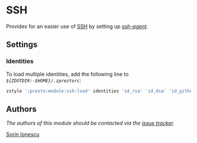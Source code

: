 # SSH

Provides for an easier use of [SSH][1] by setting up [_ssh-agent_][2].

## Settings

### Identities

To load multiple identities, add the following line to
_`${ZDOTDIR:-$HOME}/.zpreztorc`_:

```sh
zstyle ':prezto:module:ssh:load' identities 'id_rsa' 'id_dsa' 'id_github'
```

## Authors

_The authors of this module should be contacted via the [issue tracker][3]._

[Sorin Ionescu](https://github.com/sorin-ionescu)

[1]: https://www.openssh.com
[2]: https://www.openbsd.org/cgi-bin/man.cgi?query=ssh-agent&sektion=1
[3]: https://github.com/sorin-ionescu/prezto/issues
